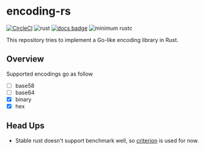 # encoding-rs

[![CircleCI](https://circleci.com/gh/sammyne/encoding-rs.svg?style=svg)](https://circleci.com/gh/sammyne/encoding-rs)
![rust](https://github.com/sammyne/encoding-rs/workflows/rust/badge.svg?branch=master)
[![docs badge](https://img.shields.io/badge/docs-0.1.0-blue)](https://sammyne.github.io/encoding-rs/encoding/)
![minimum rustc](https://img.shields.io/badge/rustc-1.43%2B-blue)

This repository tries to implement a Go-like encoding library in Rust.

## Overview 

Supported encodings go as follow 

- [ ] base58
- [ ] base64
- [x] binary
- [x] hex

## Head Ups
- Stable rust doesn't support benchmark well, so [criterion](https://crates.io/crates/criterion) is used for now.
